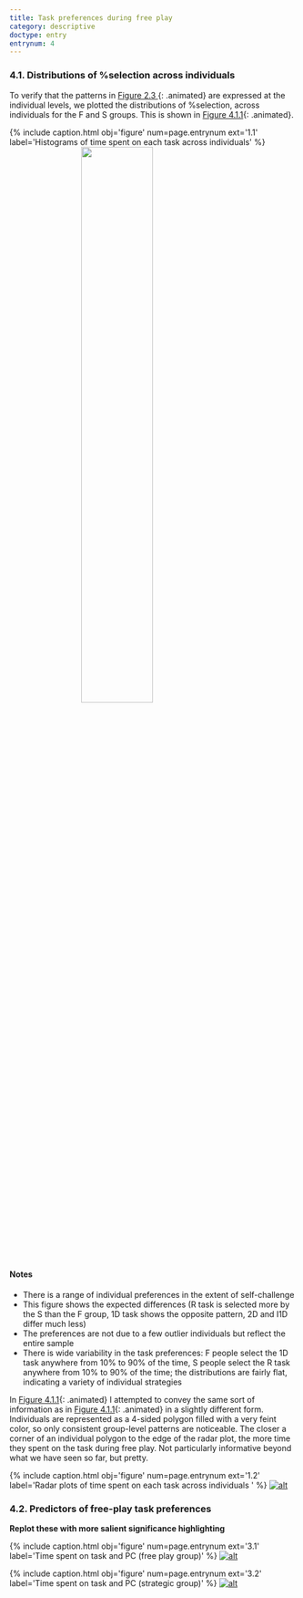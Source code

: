 ```yaml
---
title: Task preferences during free play
category: descriptive
doctype: entry
entrynum: 4
---
```


### 4.1. Distributions of %selection across individuals

To verify that the patterns in [Figure 2.3 ](#f-2-3){: .animated} are expressed at the individual levels, we plotted the distributions of %selection, across individuals for the F and S groups. This is shown in [Figure 4.1.1](#f-4-1-1){: .animated}.

{% include caption.html 
    obj='figure' 
    num=page.entrynum
    ext='1.1'
    label='Histograms of time spent on each task across individuals' %}
<a href='{{site.baseurl}}/img_compressed/histograms_of_time_spent_on_each_task.svg'> <img src='{{site.baseurl}}/img/histograms_of_time_spent_on_each_task.svg' style='width: 50%; height:auto; display: block; margin: 0 auto;/'> </a>

#### Notes
- There is a range of individual preferences in the extent of self-challenge
- This figure shows the expected differences (R task is selected more by the S than the F group, 1D task shows the opposite pattern, 2D and I1D differ much less)
- The preferences are not due to a few outlier individuals but reflect the entire sample
- There is wide variability in the task preferences: F people select the 1D task anywhere from 10% to 90% of the time, S people select the R task anywhere from 10% to 90% of the time; the distributions are fairly flat, indicating a variety of individual strategies

In [Figure 4.1.1](#f-4-1-1){: .animated} I attempted to convey the same sort of information as in [Figure 4.1.1](#f-4-1-1){: .animated} in a slightly different form. Individuals are represented as a 4-sided polygon filled with a very feint color, so only consistent group-level patterns are noticeable. The closer a corner of an individual polygon to the edge of the radar plot, the more time they spent on the task during free play. Not particularly informative beyond what we have seen so far, but pretty.

{% include caption.html 
    obj='figure' 
    num=page.entrynum
    ext='1.2'
    label='Radar plots of time spent on each task across individuals ' %}
[![alt]({{site.baseurl}}/img_compressed/time_spent_on_each_task_radar_plots.svg)]({{site.baseurl}}/img/time_spent_on_each_task_radar_plots.svg)


### 4.2. Predictors of free-play task preferences
**Replot these with more salient significance highlighting**

{% include caption.html 
    obj='figure' 
    num=page.entrynum
    ext='3.1'
    label='Time spent on task and PC (free play group)' %}
[![alt]({{site.baseurl}}/img_compressed/stickiness_and_pc_F.svg)]({{site.baseurl}}/img/stickiness_and_pc_F.svg)

{% include caption.html 
    obj='figure' 
    num=page.entrynum
    ext='3.2'
    label='Time spent on task and PC (strategic group)' %}
[![alt]({{site.baseurl}}/img_compressed/stickiness_and_pc_S.svg)]({{site.baseurl}}/img/stickiness_and_pc_S.svg)